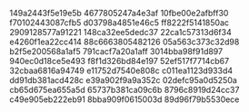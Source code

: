 149a2443f5e19e5b
4677805247a4e3af
10fbe00e2afbff30
f70102443087cfb5
d03798a4851e46c5
ff8222f5141850ac
2909128577a91221
148ca32ee5dedc37
22ca1c57313d6f34
e4260f1ea22cc414
88c6663805482126
05a563c373c32d98
b2f5e200568a1af5
791cacf7a20a1aff
3014bba98f91d897
940ec0d18ce5e493
f8f1d326bd84e197
52ef517f7714cb67
32cbaa6816a94749
e11752d7540e808c
c011ea1123d933d4
dd91db381acd428c
e39a902f9a9a352c
02defc95a0d5250a
cb65d675ea655a5d
65737b381ca09c6b
8796c8919d24cc37
c49e905eb222eb91
8bba909f0615003d
89d96f79b5530ece
